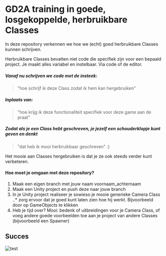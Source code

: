 # GD2A training in goede, losgekoppelde, herbruikbare Classes

In deze repository verkennen we hoe we (echt) goed herbruikbare Classes kunnen schrijven.

Herbruikbare Classes bevatten niet code die specifiek zijn voor een bepaald project.
Je maakt alles variabel en instelbaar. Via code of de editor.

##### Vanaf nu schrijven we code met de insteek:
> "hoe schrijf ik deze Class zodat ik hem kan hergebruiken"

##### Inplaats van:

> "hoe krijg ik deze functionaliteit specifiek voor deze game aan de praat"

##### Zodat als je een Class hebt geschreven, je jezelf een schouderklopje kunt geven en denkt 

> "dat heb ik mooi herbruikbaar geschreven" :)

Het mooie aan Classes hergebruiken is dat je ze ook steeds verder kunt verbeteren.

#### Hoe moet je omgaan met deze repository?

1. Maak een eigen branch met jouw naam voornaam_achternaam
2. Maak een Unity project en push deze naar jouw branch
3. In je Unity project realiseer je sowieso je mooie generieke Camera Class
..* zorg ervoor dat je goed kunt laten zien hoe hij werkt. Bijvoorbeeld door op GameObjects te klikken
4. Heb je tijd over? Mooi: bedenk of uitbreidingen voor je Camera Class, of voeg andere goede voorbeelden toe aan je project van andere Classes (bijvoorbeeld een Spawner)

## Succes
![test](http://www.paperchase.co.uk/media/catalog/product/cache/1/image/956x956/9df78eab33525d08d6e5fb8d27136e95/00477277.JPG)